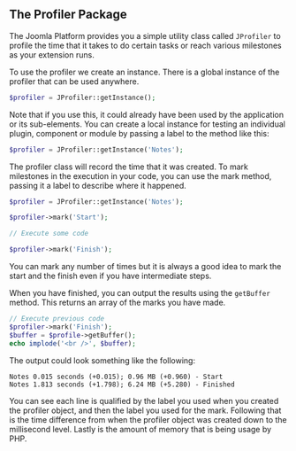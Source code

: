 ## The Profiler Package

The Joomla Platform provides you a simple utility class called `JProfiler` to profile the time that it takes to do certain tasks or reach various milestones as your extension runs.

To use the profiler we create an instance. There is a global instance of the profiler that can be used anywhere.

```php
$profiler = JProfiler::getInstance();
```

Note that if you use this, it could already have been used by the application or its sub-elements.  You can create a local instance for testing an individual plugin, component or module by passing a label to the method like this:

```php
$profiler = JProfiler::getInstance('Notes');
```

The profiler class will record the time that it was created.  To mark milestones in the execution in your code, you can use the mark method, passing it a label to describe where it happened.

```php
$profiler = JProfiler::getInstance('Notes');

$profiler->mark('Start');

// Execute some code

$profiler->mark('Finish');
```

You can mark any number of times but it is always a good idea to mark the start and the finish even if you have intermediate steps.

When you have finished, you can output the results using the `getBuffer` method.  This returns an array of the marks you have made.

```php
// Execute previous code
$profiler->mark('Finish');
$buffer = $profile->getBuffer();
echo implode('<br />', $buffer);
```

The output could look something like the following:

```
Notes 0.015 seconds (+0.015); 0.96 MB (+0.960) - Start
Notes 1.813 seconds (+1.798); 6.24 MB (+5.280) - Finished
```

You can see each line is qualified by the label you used when you created the profiler object, and then the label you used for the mark.  Following that is the time difference from when the profiler object was created down to the millisecond level.  Lastly is the amount of memory that is being usage by PHP.